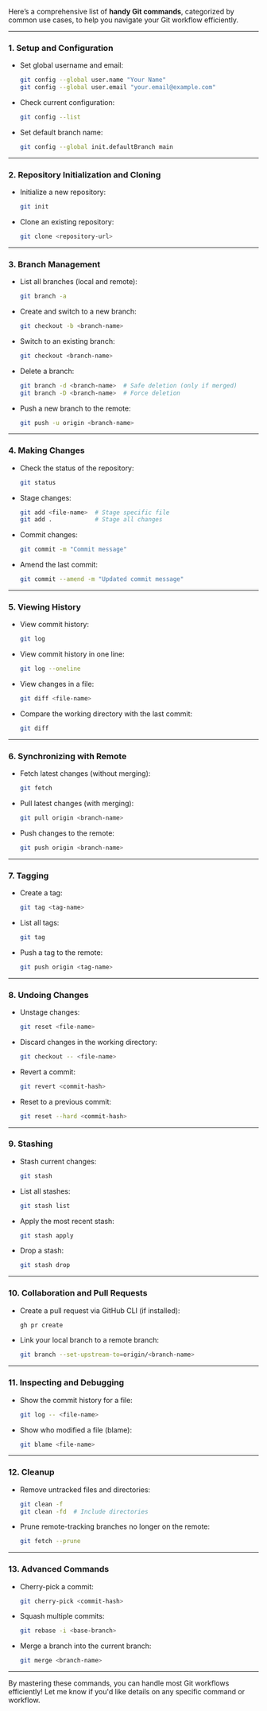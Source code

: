 Here’s a comprehensive list of **handy Git commands**, categorized by common use cases, to help you navigate your Git workflow efficiently.

---

### **1. Setup and Configuration**
- Set global username and email:
  ```bash
  git config --global user.name "Your Name"
  git config --global user.email "your.email@example.com"
  ```
- Check current configuration:
  ```bash
  git config --list
  ```
- Set default branch name:
  ```bash
  git config --global init.defaultBranch main
  ```

---

### **2. Repository Initialization and Cloning**
- Initialize a new repository:
  ```bash
  git init
  ```
- Clone an existing repository:
  ```bash
  git clone <repository-url>
  ```

---

### **3. Branch Management**
- List all branches (local and remote):
  ```bash
  git branch -a
  ```
- Create and switch to a new branch:
  ```bash
  git checkout -b <branch-name>
  ```
- Switch to an existing branch:
  ```bash
  git checkout <branch-name>
  ```
- Delete a branch:
  ```bash
  git branch -d <branch-name>  # Safe deletion (only if merged)
  git branch -D <branch-name>  # Force deletion
  ```
- Push a new branch to the remote:
  ```bash
  git push -u origin <branch-name>
  ```

---

### **4. Making Changes**
- Check the status of the repository:
  ```bash
  git status
  ```
- Stage changes:
  ```bash
  git add <file-name>  # Stage specific file
  git add .            # Stage all changes
  ```
- Commit changes:
  ```bash
  git commit -m "Commit message"
  ```
- Amend the last commit:
  ```bash
  git commit --amend -m "Updated commit message"
  ```

---

### **5. Viewing History**
- View commit history:
  ```bash
  git log
  ```
- View commit history in one line:
  ```bash
  git log --oneline
  ```
- View changes in a file:
  ```bash
  git diff <file-name>
  ```
- Compare the working directory with the last commit:
  ```bash
  git diff
  ```

---

### **6. Synchronizing with Remote**
- Fetch latest changes (without merging):
  ```bash
  git fetch
  ```
- Pull latest changes (with merging):
  ```bash
  git pull origin <branch-name>
  ```
- Push changes to the remote:
  ```bash
  git push origin <branch-name>
  ```

---

### **7. Tagging**
- Create a tag:
  ```bash
  git tag <tag-name>
  ```
- List all tags:
  ```bash
  git tag
  ```
- Push a tag to the remote:
  ```bash
  git push origin <tag-name>
  ```

---

### **8. Undoing Changes**
- Unstage changes:
  ```bash
  git reset <file-name>
  ```
- Discard changes in the working directory:
  ```bash
  git checkout -- <file-name>
  ```
- Revert a commit:
  ```bash
  git revert <commit-hash>
  ```
- Reset to a previous commit:
  ```bash
  git reset --hard <commit-hash>
  ```

---

### **9. Stashing**
- Stash current changes:
  ```bash
  git stash
  ```
- List all stashes:
  ```bash
  git stash list
  ```
- Apply the most recent stash:
  ```bash
  git stash apply
  ```
- Drop a stash:
  ```bash
  git stash drop
  ```

---

### **10. Collaboration and Pull Requests**
- Create a pull request via GitHub CLI (if installed):
  ```bash
  gh pr create
  ```
- Link your local branch to a remote branch:
  ```bash
  git branch --set-upstream-to=origin/<branch-name>
  ```

---

### **11. Inspecting and Debugging**
- Show the commit history for a file:
  ```bash
  git log -- <file-name>
  ```
- Show who modified a file (blame):
  ```bash
  git blame <file-name>
  ```

---

### **12. Cleanup**
- Remove untracked files and directories:
  ```bash
  git clean -f
  git clean -fd  # Include directories
  ```
- Prune remote-tracking branches no longer on the remote:
  ```bash
  git fetch --prune
  ```

---

### **13. Advanced Commands**
- Cherry-pick a commit:
  ```bash
  git cherry-pick <commit-hash>
  ```
- Squash multiple commits:
  ```bash
  git rebase -i <base-branch>
  ```
- Merge a branch into the current branch:
  ```bash
  git merge <branch-name>
  ```

---

By mastering these commands, you can handle most Git workflows efficiently! Let me know if you'd like details on any specific command or workflow.